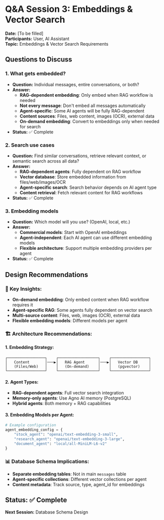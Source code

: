 # Q&A Session 3: Embeddings & Vector Search

**Date:** [To be filled]  
**Participants:** User, AI Assistant  
**Topic:** Embeddings & Vector Search Requirements

## Questions to Discuss

### 1. What gets embedded?
- **Question:** Individual messages, entire conversations, or both?
- **Answer:**
  - **RAG-dependent embedding**: Only embed when RAG workflow is needed
  - **Not every message**: Don't embed all messages automatically
  - **Agent-specific**: Some AI agents will be fully RAG-dependent
  - **Content sources**: Files, web content, images (OCR), external data
  - **On-demand embedding**: Convert to embeddings only when needed for search
- **Status:** ✅ Complete

### 2. Search use cases
- **Question:** Find similar conversations, retrieve relevant context, or semantic search across all data?
- **Answer:**
  - **RAG-dependent agents**: Fully dependent on RAG workflow
  - **Vector database**: Store embedded information from files/web/images/OCR
  - **Agent-specific search**: Search behavior depends on AI agent type
  - **Content retrieval**: Fetch relevant content for RAG workflows
- **Status:** ✅ Complete

### 3. Embedding models
- **Question:** Which model will you use? (OpenAI, local, etc.)
- **Answer:**
  - **Commercial models**: Start with OpenAI embeddings
  - **Agent-independent**: Each AI agent can use different embedding models
  - **Flexible architecture**: Support multiple embedding providers per agent
- **Status:** ✅ Complete

## Design Recommendations

### 🎯 **Key Insights:**
- **On-demand embedding**: Only embed content when RAG workflow requires it
- **Agent-specific RAG**: Some agents fully dependent on vector search
- **Multi-source content**: Files, web, images (OCR), external data
- **Flexible embedding models**: Different models per agent

### 🏗️ **Architecture Recommendations:**

#### **1. Embedding Strategy:**
```
┌─────────────────┐    ┌──────────────────┐    ┌─────────────────┐
│   Content       │───▶│   RAG Agent      │───▶│   Vector DB     │
│   (Files/Web)   │    │   (On-demand)    │    │   (pgvector)    │
└─────────────────┘    └──────────────────┘    └─────────────────┘
```

#### **2. Agent Types:**
- **RAG-dependent agents**: Full vector search integration
- **Memory-only agents**: Use Agno AI memory (PostgreSQL)
- **Hybrid agents**: Both memory + RAG capabilities

#### **3. Embedding Models per Agent:**
```python
# Example configuration
agent_embedding_config = {
    "stock_agent": "openai/text-embedding-3-small",
    "research_agent": "openai/text-embedding-3-large", 
    "document_agent": "local/all-MiniLM-L6-v2"
}
```

### 📊 **Database Schema Implications:**
- **Separate embedding tables**: Not in main `messages` table
- **Agent-specific collections**: Different vector collections per agent
- **Content metadata**: Track source, type, agent_id for embeddings

## Status: ✅ Complete
**Next Session:** Database Schema Design
